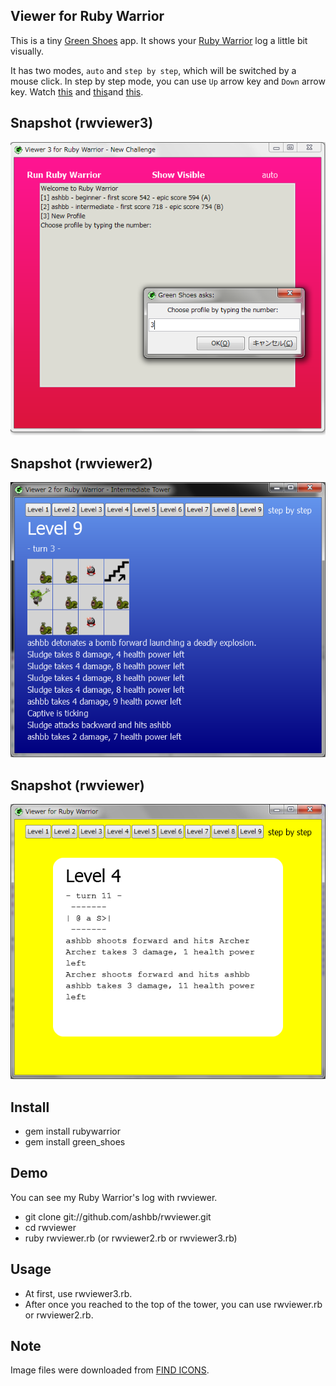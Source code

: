 Viewer for Ruby Warrior
----------------------

This is a tiny [Green Shoes](https://github.com/ashbb/green_shoes) app. 
It shows your [Ruby Warrior](https://github.com/ryanb/ruby-warrior) log a little bit visually. 

It has two modes, `auto` and `step by step`, which will be switched by a mouse click. 
In step by step mode, you can use `Up` arrow key and `Down` arrow key. 
Watch [this](http://www.rin-shun.com/shoes/rwviewer.swf.html) and [this](http://www.rin-shun.com/shoes/rwviewer2.swf.html)and [this](http://www.rin-shun.com/shoes/rwviewer3.swf.html).

Snapshot (rwviewer3)
--------------------

![rwviewer3.png](http://github.com/ashbb/rwviewer/raw/master/rwviewer3.png)

Snapshot (rwviewer2)
--------------------

![rwviewer2.png](http://github.com/ashbb/rwviewer/raw/master/rwviewer2.png)

Snapshot (rwviewer)
--------------------

![rwviewer.png](http://github.com/ashbb/rwviewer/raw/master/rwviewer.png)

Install
-------

- gem install rubywarrior
- gem install green_shoes

Demo
----

You can see my Ruby Warrior's log with rwviewer.

- git clone git://github.com/ashbb/rwviewer.git
- cd rwviewer
- ruby rwviewer.rb (or rwviewer2.rb or rwviewer3.rb)

Usage
------

- At first, use rwviewer3.rb.
- After once you reached to the top of the tower, you can use rwviewer.rb or rwviewer2.rb.

Note
----

Image files were downloaded from [FIND ICONS](http://findicons.com/).

